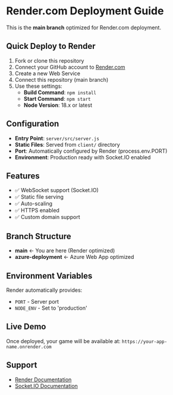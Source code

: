 # Render.com Deployment Guide

This is the **main branch** optimized for Render.com deployment.

## Quick Deploy to Render

1. Fork or clone this repository
2. Connect your GitHub account to [Render.com](https://render.com)
3. Create a new Web Service
4. Connect this repository (main branch)
5. Use these settings:
   - **Build Command**: `npm install`
   - **Start Command**: `npm start`
   - **Node Version**: 18.x or latest

## Configuration

- **Entry Point**: `server/src/server.js`
- **Static Files**: Served from `client/` directory
- **Port**: Automatically configured by Render (process.env.PORT)
- **Environment**: Production ready with Socket.IO enabled

## Features

- ✅ WebSocket support (Socket.IO)
- ✅ Static file serving
- ✅ Auto-scaling
- ✅ HTTPS enabled
- ✅ Custom domain support

## Branch Structure

- **main** ← You are here (Render optimized)
- **azure-deployment** ← Azure Web App optimized

## Environment Variables

Render automatically provides:
- `PORT` - Server port
- `NODE_ENV` - Set to 'production'

## Live Demo

Once deployed, your game will be available at:
`https://your-app-name.onrender.com`

## Support

- [Render Documentation](https://render.com/docs)
- [Socket.IO Documentation](https://socket.io/docs/)
